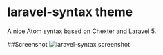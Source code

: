 # laravel-syntax theme

A nice Atom syntax based on Chexter and Laravel 5.

##Screenshot
![laravel-syntax screenshot](https://c7.staticflickr.com/9/8471/29140330470_6a6cc6706e_b.jpg)
